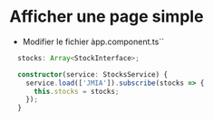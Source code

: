 # Afficher une page simple

* Modifier le fichier àpp.component.ts``

```typescript
  stocks: Array<StockInterface>;

  constructor(service: StocksService) {
    service.load(['JMIA']).subscribe(stocks => {
      this.stocks = stocks;
    });
  }
```
